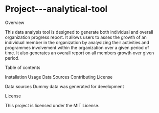 # Project---analytical-tool
Overview

This data analysis tool is designed to generate both individual and overall organization progress report. It allows users to asses the growth of an individual member in the organization by analysizing their activities and programmes involvement within the organization over a given period of time. It also generates an overall report on all members growth over given period.

Table of contents

Installation
Usage
Data Sources
Contributing
License

Data sources
Dummy data was generated for development

License

This project is licensed under the MIT License.



